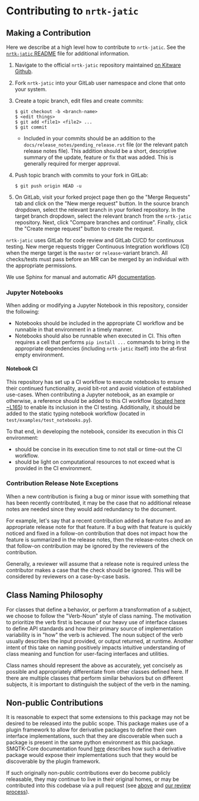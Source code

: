 # Contributing to `nrtk-jatic`

## Making a Contribution
Here we describe at a high level how to contribute to `nrtk-jatic`.
See the [`nrtk-jatic` README](README.md) file for additional information.

1.  Navigate to the official `nrtk-jatic` repository maintained [on Kitware Github](
    https://github.com/kitware/nrtk-jatic).

2.  Fork `nrtk-jatic` into your GitLab user namespace and clone that onto
    your system.

3.  Create a topic branch, edit files and create commits:

        $ git checkout -b <branch-name>
        $ <edit things>
        $ git add <file1> <file2> ...
        $ git commit

    * Included in your commits should be an addition to the
      `docs/release_notes/pending_release.rst` file (or the relevant patch
      release notes file).
      This addition should be a short, descriptive summary of the update,
      feature or fix that was added.
      This is generally required for merger approval.

4.  Push topic branch with commits to your fork in GitLab:

        $ git push origin HEAD -u

5. On GitLab, visit your forked project page then go the "Merge Requests" tab
   and click on the "New merge request" button. In the source branch dropdown,
   select the relevant branch in your forked repository. In the target branch
   dropdown, select the relevant branch from the `nrtk-jatic` repository. Next,
   click "Compare branches and continue". Finally, click the "Create merge
   request" button to create the request.

`nrtk-jatic` uses GitLab for code review and GitLab CI/CD for continuous
testing.
New merge requests trigger Continuous Integration workflows (CI) when the merge
target is the `master` or `release`-variant branch.
All checks/tests must pass before an MR can be merged by an individual with the
appropriate permissions.

We use Sphinx for manual and automatic API [documentation](docs).

### Jupyter Notebooks
When adding or modifying a Jupyter Notebook in this repository, consider the
following:
* Notebooks should be included in the appropriate CI workflow and be runnable
  in that environment in a timely manner.
* Notebooks should also be runnable when executed in CI.
  This often requires a cell that performs ``pip install ...`` commands to bring
  in the appropriate dependencies (including `nrtk-jatic` itself) into the
  at-first empty environment.

#### Notebook CI
This repository has set up a CI workflow to execute notebooks to ensure their
continued functionality, avoid bit-rot and avoid violation of established
use-cases.
When contributing a Jupyter notebook, as an example or otherwise, a reference
should be added to this CI workflow ([located here ~L165](
.gitlab-ci.yml)) to enable its inclusion in the CI
testing. Additionally, it should be added to the static typing notebook
workflow (located in `test/examples/test_notebooks.py`).

To that end, in developing the notebook, consider its execution in this CI
environment:
* should be concise in its execution time to not stall or time-out the CI
  workflow.
* should be light on computational resources to not exceed what is provided in
  the CI environment.

### Contribution Release Note Exceptions
When a new contribution is fixing a bug or minor issue with something that has
been recently contributed, it may be the case that no additional release notes
are needed since they would add redundancy to the document.

For example, let's say that a recent contribution added a feature `Foo` and
an appropriate release note for that feature.
If a bug with that feature is quickly noticed and fixed in a follow-on
contribution that does not impact how the feature is summarized in the
release notes, then the release-notes check on that follow-on contribution may
be ignored by the reviewers of the contribution.

Generally, a reviewer will assume that a release note is required unless the
contributor makes a case that the check should be ignored.
This will be considered by reviewers on a case-by-case basis.

## Class Naming Philosophy
For classes that define a behavior, or perform a transformation of a
subject, we choose to follow the "Verb-Noun" style of class naming.
The motivation to prioritize the verb first is because of our heavy use of
interface classes to define API standards and how their primary source of
implementation variability is in "how" the verb is achieved.
The noun subject of the verb usually describes the input provided, or output
returned, at runtime.
Another intent of this take on naming positively impacts intuitive
understanding of class meaning and function for user-facing interfaces and
utilities.

Class names should represent the above as accurately, yet concisely as
possible and appropriately differentiate from other classes defined here.
If there are multiple classes that perform similar behaviors but on different
subjects, it is important to distinguish the subject of the verb in the
naming.

## Non-public Contributions
It is reasonable to expect that some extensions to this package may not be
desired to be released into the public scope.
This package makes use of a plugin framework to allow for derivative packages
to define their own interface implementations, such that they are discoverable
when such a package is present in the same python environment as this package.
SMQTK-Core documentation found [here][smqtk_plugin_reference] describes how
such a derivative package would expose their implementations such that they
would be discoverable by the plugin framework.

If such originally non-public contributions ever do become publicly
releasable, they may continue to live in their original homes, or may be
contributed into this codebase via a pull request (see [above](
#Making-a-Contribution) and [our review process](docs/review_process.rst)).


[smqtk_plugin_reference]: https://smqtk-core.readthedocs.io/en/stable/plugins_configuration.html#creating-an-interface-and-exposing-implementations
